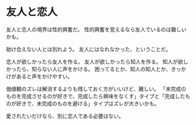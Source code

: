 # 友人と恋人

友人と恋人の境界は性的興奮だ。
性的興奮を覚えるなら友人でいるのは難しいかも。

助け合えない人とは別れよう。
友人にはなれなかった、ということだ。

恋人が欲しかったら友人を作る。
友人が欲しかったら知人を作る。
知人が欲しかったら、知らない人に声をかける。
困ってるとか、知人の知人とか、きっかけがあると声をかけやすい。

価値観のズレは解消するよりも残しておく方がいいけど、難しい。
「未完成のものを完成させるのが好きで、完成したら興味をなくす」タイプと「完成したものが好きで、未完成のものを避ける」タイプはズレが大きいかも。

愛されたいだけなら、別に恋人である必要はない。
